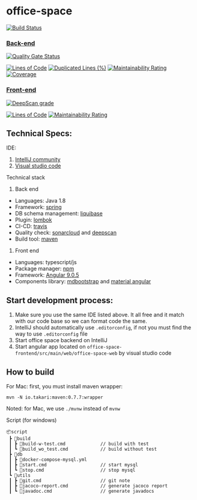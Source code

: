 # office-space
[![Build Status](https://travis-ci.com/our-fancy-team-name/office-space.svg?branch=master)](https://travis-ci.com/our-fancy-team-name/office-space)
### [Back-end](https://sonarcloud.io/dashboard?id=our-fancy-team-name_office-space)

[![Quality Gate Status](https://sonarcloud.io/api/project_badges/measure?project=our-fancy-team-name_office-space&metric=alert_status)](https://sonarcloud.io/dashboard?id=our-fancy-team-name_office-space)

[![Lines of Code](https://sonarcloud.io/api/project_badges/measure?project=our-fancy-team-name_office-space&metric=ncloc)](https://sonarcloud.io/dashboard?id=our-fancy-team-name_office-space)
[![Duplicated Lines (%)](https://sonarcloud.io/api/project_badges/measure?project=our-fancy-team-name_office-space&metric=duplicated_lines_density)](https://sonarcloud.io/dashboard?id=our-fancy-team-name_office-space)
[![Maintainability Rating](https://sonarcloud.io/api/project_badges/measure?project=our-fancy-team-name_office-space&metric=sqale_rating)](https://sonarcloud.io/dashboard?id=our-fancy-team-name_office-space)
[![Coverage](https://sonarcloud.io/api/project_badges/measure?project=our-fancy-team-name_office-space&metric=coverage)](https://sonarcloud.io/dashboard?id=our-fancy-team-name_office-space)

### [Front-end](https://sonarcloud.io/dashboard?id=office-space-web)
[![DeepScan grade](https://deepscan.io/api/teams/8125/projects/10280/branches/140197/badge/grade.svg)](https://deepscan.io/dashboard#view=project&tid=8125&pid=10280&bid=140197)


[![Lines of Code](https://sonarcloud.io/api/project_badges/measure?project=office-space-web&metric=ncloc)](https://sonarcloud.io/dashboard?id=office-space-web)
[![Maintainability Rating](https://sonarcloud.io/api/project_badges/measure?project=office-space-web&metric=sqale_rating)](https://sonarcloud.io/dashboard?id=office-space-web)


## Technical Specs:

IDE:
 1. [IntelliJ community](https://www.jetbrains.com/idea/)
 1. [Visual studio code](https://code.visualstudio.com/)
 
Technical stack
 1. Back end
  * Languages: Java 1.8
  * Framework: [spring](https://spring.io/)
  * DB schema management: [liquibase](https://www.liquibase.org/)
  * Plugin: [lombok](https://projectlombok.org/)
  * CI-CD: [travis](travis-ci.com)
  * Quality check: [sonarcloud](https://sonarcloud.io/) and [deepscan](https://deepscan.io/)
  * Build tool: [maven](https://maven.apache.org/)
 1. Front end
  * Languages: typescript/js
  * Package manager: [npm](https://www.npmjs.com/)
  * Framework: [Angular 9.0.5](http://angular.io/)
  * Components library: [mdbootstrap](https://mdbootstrap.com/docs/angular/) and [material angular](https://material.angular.io/)
  
## Start development process:
 1. Make sure you use the same IDE listed above. It all free and it match with our code base so we can format code the same.
 1. IntelliJ should automatically use `.editorconfig`, if not you must find the way to use `.editorconfig` file
 1. Start office space backend on IntelliJ
 1. Start angular app located on `office-space-frontend/src/main/web/office-space-web` by visual studio code

## How to build
For Mac: first, you must install maven wrapper:
```
mvn -N io.takari:maven:0.7.7:wrapper
```
Noted: for Mac, we use `./mvnw` instead of `mvnw`

Script (for windows)
```
📦script
 ┣ 📂build
 ┃ ┣ 📜build-w-test.cmd             // build with test
 ┃ ┗ 📜build_wo_test.cmd            // build without test
 ┣ 📂db
 ┃ ┣ 📜docker-compose-mysql.yml
 ┃ ┣ 📜start.cmd                    // start mysql
 ┃ ┗ 📜stop.cmd                     // stop mysql
 ┗ 📂utils
 ┃ ┣ 📜git.cmd                      // git note
 ┃ ┣ 📜jacoco-report.cmd            // generate jacoco report
 ┃ ┗ 📜javadoc.cmd                  // generate javadocs
```
